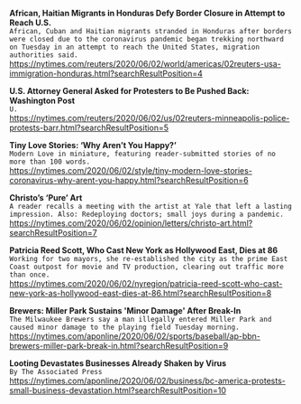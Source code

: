 **African, Haitian Migrants in Honduras Defy Border Closure in Attempt to Reach U.S.**\
`African, Cuban and Haitian migrants stranded in Honduras after borders were closed due to the coronavirus pandemic began trekking northward on Tuesday in an attempt to reach the United States, migration authorities said.  `\
https://nytimes.com/reuters/2020/06/02/world/americas/02reuters-usa-immigration-honduras.html?searchResultPosition=4

**U.S. Attorney General Asked for Protesters to Be Pushed Back: Washington Post**\
`U.`\
https://nytimes.com/reuters/2020/06/02/us/02reuters-minneapolis-police-protests-barr.html?searchResultPosition=5

**Tiny Love Stories: ‘Why Aren’t You Happy?’**\
`Modern Love in miniature, featuring reader-submitted stories of no more than 100 words.`\
https://nytimes.com/2020/06/02/style/tiny-modern-love-stories-coronavirus-why-arent-you-happy.html?searchResultPosition=6

**Christo’s ‘Pure’ Art**\
`A reader recalls a meeting with the artist at Yale that left a lasting impression. Also: Redeploying doctors; small joys during a pandemic.`\
https://nytimes.com/2020/06/02/opinion/letters/christo-art.html?searchResultPosition=7

**Patricia Reed Scott, Who Cast New York as Hollywood East, Dies at 86**\
`Working for two mayors, she re-established the city as the prime East Coast outpost for movie and TV production, clearing out traffic more than once.`\
https://nytimes.com/2020/06/02/nyregion/patricia-reed-scott-who-cast-new-york-as-hollywood-east-dies-at-86.html?searchResultPosition=8

**Brewers: Miller Park Sustains 'Minor Damage' After Break-In**\
`The Milwaukee Brewers say a man illegally entered Miller Park and caused minor damage to the playing field Tuesday morning.`\
https://nytimes.com/aponline/2020/06/02/sports/baseball/ap-bbn-brewers-miller-park-break-in.html?searchResultPosition=9

**Looting Devastates Businesses Already Shaken by Virus**\
`By The Associated Press`\
https://nytimes.com/aponline/2020/06/02/business/bc-america-protests-small-business-devastation.html?searchResultPosition=10

